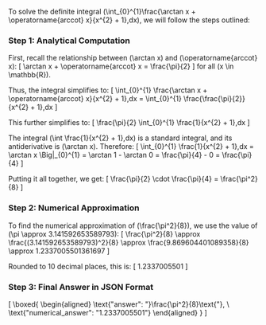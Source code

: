 To solve the definite integral \(\int_{0}^{1}\frac{\arctan x + \operatorname{arccot} x}{x^{2} + 1}\,dx\), we will follow the steps outlined:

### Step 1: Analytical Computation

First, recall the relationship between \(\arctan x\) and \(\operatorname{arccot} x\):
\[
\arctan x + \operatorname{arccot} x = \frac{\pi}{2}
\]
for all \(x \in \mathbb{R}\).

Thus, the integral simplifies to:
\[
\int_{0}^{1} \frac{\arctan x + \operatorname{arccot} x}{x^{2} + 1}\,dx = \int_{0}^{1} \frac{\frac{\pi}{2}}{x^{2} + 1}\,dx
\]

This further simplifies to:
\[
\frac{\pi}{2} \int_{0}^{1} \frac{1}{x^{2} + 1}\,dx
\]

The integral \(\int \frac{1}{x^{2} + 1}\,dx\) is a standard integral, and its antiderivative is \(\arctan x\). Therefore:
\[
\int_{0}^{1} \frac{1}{x^{2} + 1}\,dx = \arctan x \Big|_{0}^{1} = \arctan 1 - \arctan 0 = \frac{\pi}{4} - 0 = \frac{\pi}{4}
\]

Putting it all together, we get:
\[
\frac{\pi}{2} \cdot \frac{\pi}{4} = \frac{\pi^2}{8}
\]

### Step 2: Numerical Approximation

To find the numerical approximation of \(\frac{\pi^2}{8}\), we use the value of \(\pi \approx 3.141592653589793\):
\[
\frac{\pi^2}{8} \approx \frac{(3.141592653589793)^2}{8} \approx \frac{9.869604401089358}{8} \approx 1.2337005501361697
\]

Rounded to 10 decimal places, this is:
\[
1.2337005501
\]

### Step 3: Final Answer in JSON Format

\[
\boxed{
\begin{aligned}
\text{"answer": "}\frac{\pi^2}{8}\text{"}, \\
\text{"numerical_answer": "1.2337005501"}
\end{aligned}
}
\]